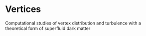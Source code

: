 # Vertices

Computational studies of vertex distribution and turbulence with a theoretical form of superfluid dark matter
